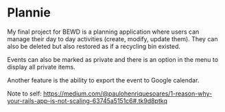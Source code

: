 Plannie
=======

My final project for BEWD is a planning application where users can manage their day to day activities (create, modify, update them). They can also be deleted but also restored as if a recycling bin existed.

Events can also be marked as private and there is an option in the menu to display all private items.

Another feature is the ability to export the event to Google calendar.




Note to self: https://medium.com/@paulohenriquesoares/1-reason-why-your-rails-app-is-not-scaling-63745a5151c6#.tk9d8ptkq


